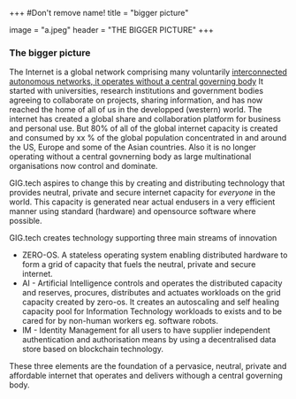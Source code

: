 +++
#Don't remove name!
title = "bigger picture"

image = "a.jpeg"
header = "THE BIGGER PICTURE"
+++

### The bigger picture ###

The Internet is a global network comprising many voluntarily [interconnected autonomous networks, it operates without a central governing body](https://en.wikipedia.org/wiki/Internet)  It started with universities, research institutions and government bodies agreeing to collaborate on projects, sharing information, and has now reached the home of all of us in the developped (western) world.  The internet has created a global share and collaboration platform for business and personal use. But 80% of all of the global internet capacity is created and consumed by xx % of the global population concentrated in and around the US, Europe and some of the Asian countries.  Also it is no longer operating without a central govnerning body as  large multinational organisations now control and dominate.

GIG.tech aspires to change this by creating and distributing technology that provides neutral, private and secure internet capacity for _everyone_ in the world.  This capacity is generated near actual endusers in a very efficient manner using standard (hardware) and opensource software where possible.

GIG.tech  creates technology supporting three main streams of innovation
- ZERO-OS.  A stateless  operating system enabling distributed hardware to form a grid of capacity that fuels the neutral, private and secure internet.
- AI - Artificial Intelligence controls and operates the distributed capacity and reserves, procures, distributes and actuates workloads on the grid capacity created by zero-os. It creates an autoscaling and self healing capacity pool for Information Technology workloads to exists and to be cared for by non-human workers eg. software robots.
- IM - Identity Management for all users to have supplier independent authentication and authorisation means by using a decentralised data store based on blockchain technology.

These three elements are the foundation of a pervasice, neutral, private and affordable internet that operates and delivers withough a central governing body.